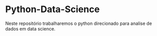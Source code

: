 # Python-Data-Science
Neste repositório trabalharemos o python direcionado para analise de dados em data science.
